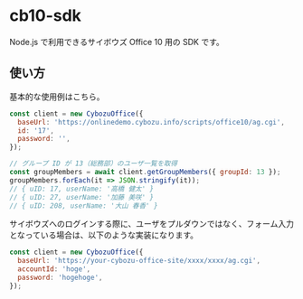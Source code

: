 # cb10-sdk

Node.js で利用できるサイボウズ Office 10 用の SDK です。

## 使い方

基本的な使用例はこちら。

```js
const client = new CybozuOffice({
  baseUrl: 'https://onlinedemo.cybozu.info/scripts/office10/ag.cgi',
  id: '17',
  password: '',
});

// グループ ID が 13（総務部）のユーザ一覧を取得
const groupMembers = await client.getGroupMembers({ groupId: 13 });
groupMembers.forEach(it => JSON.stringify(it));
// { uID: 17, userName: '高橋 健太' }
// { uID: 27, userName: '加藤 美咲' }
// { uID: 208, userName: '大山 春香' }
```

サイボウズへのログインする際に、ユーザをプルダウンではなく、フォーム入力となっている場合は、以下のような実装になります。

```js
const client = new CybozuOffice({
  baseUrl: 'https://your-cybozu-office-site/xxxx/xxxx/ag.cgi',
  accountId: 'hoge',
  password: 'hogehoge',
});
```
